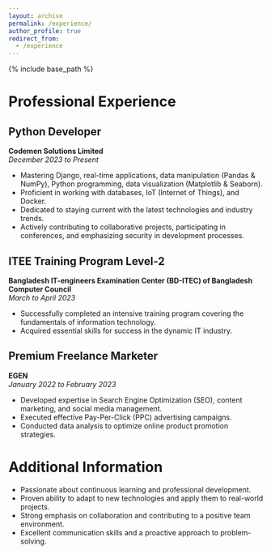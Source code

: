 ```yaml
---
layout: archive
permalink: /experience/
author_profile: true
redirect_from:
  - /experience
---
```


{% include base_path %}

# Professional Experience

## Python Developer
**Codemen Solutions Limited**  
*December 2023 to Present*

- Mastering Django, real-time applications, data manipulation (Pandas & NumPy), Python programming, data visualization (Matplotlib & Seaborn).
- Proficient in working with databases, IoT (Internet of Things), and Docker.
- Dedicated to staying current with the latest technologies and industry trends.
- Actively contributing to collaborative projects, participating in conferences, and emphasizing security in development processes.

## ITEE Training Program Level-2
**Bangladesh IT-engineers Examination Center (BD-ITEC) of Bangladesh Computer Council**  
*March to April 2023*

- Successfully completed an intensive training program covering the fundamentals of information technology.
- Acquired essential skills for success in the dynamic IT industry.

## Premium Freelance Marketer
**EGEN**  
*January 2022 to February 2023*

- Developed expertise in Search Engine Optimization (SEO), content marketing, and social media management.
- Executed effective Pay-Per-Click (PPC) advertising campaigns.
- Conducted data analysis to optimize online product promotion strategies.

# Additional Information

- Passionate about continuous learning and professional development.
- Proven ability to adapt to new technologies and apply them to real-world projects.
- Strong emphasis on collaboration and contributing to a positive team environment.
- Excellent communication skills and a proactive approach to problem-solving.

  
